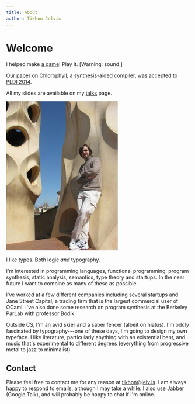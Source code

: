 ```yaml
---
title: About
author: Tikhon Jelvis
---
```


<div class="content">

# Welcome

<div class="announcement">

I helped make [a game][tycoon]! Play it. [Warning: sound.]

<div> </div>

[Our paper on Chlorophyll](chlorophyll.pdf), a synthesis-aided compiler, was accepted to [PLDI 2014][PLDI].

<div> </div>

All my slides are available on my [talks](talks) page.

</div>

[tycoon]: http://asteroidtycoon.com
[PLDI]: http://conferences.inf.ed.ac.uk/pldi2014/acceptedpapers.html

![Me on the roof of the Casa Milà in Barcelona. For even more Guadí, you can barely see the Sagrada Família in the background.](img/me_at_casa_mila_med.jpg)

I like types. Both logic *and* typography.

I'm interested in programming languages, functional programming, program synthesis, static analysis, semantics, type theory and startups. In the near future I want to combine as many of these as possible.

I've worked at a few different companies including several startups and Jane Street Capital, a trading firm that is the largest commercial user of OCaml. I've also done some research on program synthesis at the Berkeley ParLab with professor Bodik.

Outside CS, I'm an avid skier and a saber fencer (albeit on hiatus). I'm oddly fascinated by typography---one of these days, I'm going to design my own typeface. I like literature, particularly anything with an existential bent, and music that's experimental to different degrees (everything from progressive metal to jazz to minimalist).

## Contact

Please feel free to contact me for any reason at <a href="mailto:tikhon@jelv.is">tikhon@jelv.is</a>. I am always happy to respond to emails, although I may take a while. I also use Jabber (Google Talk), and will probably be happy to chat if I'm online.

</div>
